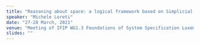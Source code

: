 ```yaml
---
title: "Reasoning about space: a logical framework based on Simplicial Complexes"
speaker: "Michele Loreti"
date: "27-28 March, 2021"
venue: "Meeting of IFIP WG1.3 Foundations of System Specification Luxembourg"
slides: ""
---
```

